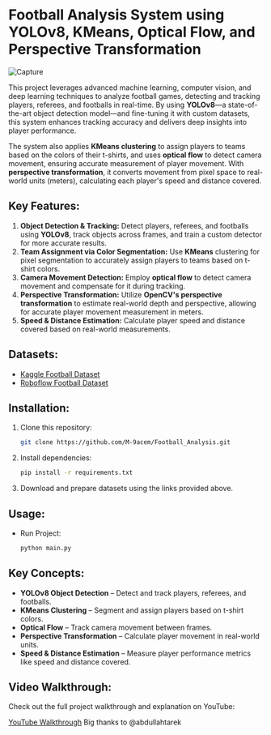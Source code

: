 # Football Analysis System using YOLOv8, KMeans, Optical Flow, and Perspective Transformation
![Capture](https://github.com/user-attachments/assets/1bb2c2b0-47a8-43fe-9fc9-3ad3940a250e)


This project leverages advanced machine learning, computer vision, and deep learning techniques to analyze football games, detecting and tracking players, referees, and footballs in real-time. By using **YOLOv8**—a state-of-the-art object detection model—and fine-tuning it with custom datasets, this system enhances tracking accuracy and delivers deep insights into player performance.

The system also applies **KMeans clustering** to assign players to teams based on the colors of their t-shirts, and uses **optical flow** to detect camera movement, ensuring accurate measurement of player movement. With **perspective transformation**, it converts movement from pixel space to real-world units (meters), calculating each player's speed and distance covered.

## Key Features:
1. **Object Detection & Tracking:** Detect players, referees, and footballs using **YOLOv8**, track objects across frames, and train a custom detector for more accurate results.
2. **Team Assignment via Color Segmentation:** Use **KMeans** clustering for pixel segmentation to accurately assign players to teams based on t-shirt colors.
3. **Camera Movement Detection:** Employ **optical flow** to detect camera movement and compensate for it during tracking.
4. **Perspective Transformation:** Utilize **OpenCV's perspective transformation** to estimate real-world depth and perspective, allowing for accurate player movement measurement in meters.
5. **Speed & Distance Estimation:** Calculate player speed and distance covered based on real-world measurements.
   
## Datasets:
- [Kaggle Football Dataset]([https://www.kaggle.com/competitions/dfl-bundesliga-data-shootout/data?select=clips])
- [Roboflow Football Dataset]([https://universe.roboflow.com/roboflow-jvuqo/football-players-detection-3zvbc/dataset/1])

## Installation:
1. Clone this repository:  
   ```bash
   git clone https://github.com/M-9acem/Football_Analysis.git
   ```
2. Install dependencies:  
   ```bash
   pip install -r requirements.txt
   ```
3. Download and prepare datasets using the links provided above.

## Usage:
- Run Project:
  ```bash
  python main.py
  ```


## Key Concepts:
- **YOLOv8 Object Detection** – Detect and track players, referees, and footballs.
- **KMeans Clustering** – Segment and assign players based on t-shirt colors.
- **Optical Flow** – Track camera movement between frames.
- **Perspective Transformation** – Calculate player movement in real-world units.
- **Speed & Distance Estimation** – Measure player performance metrics like speed and distance covered.

## Video Walkthrough:
Check out the full project walkthrough and explanation on YouTube:

[YouTube Walkthrough]([https://www.youtube.com/watch?v=XYZ](https://www.youtube.com/watch?v=neBZ6huolkg))
Big thanks to @abdullahtarek
